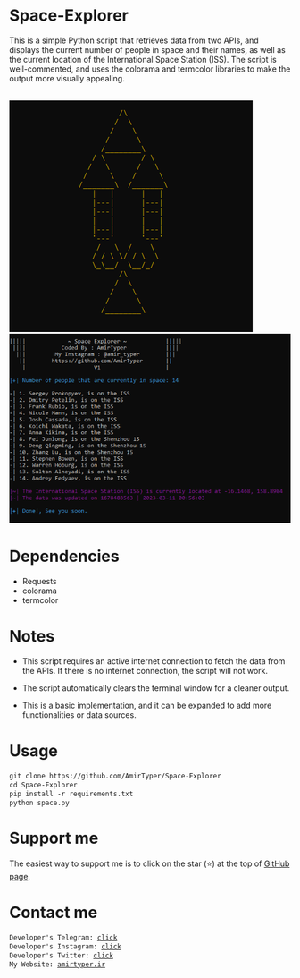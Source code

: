 # Space-Explorer
This is a simple Python script that retrieves data from two APIs, and displays the current number of people in space and their names, as well as the current location of the International Space Station (ISS). The script is well-commented, and uses the colorama and termcolor libraries to make the output more visually appealing.

<br />
<img src="Images/img1.png" />
<img src="Images/img2.png" />
<br />

# Dependencies
* Requests
* colorama
* termcolor

# Notes

* This script requires an active internet connection to fetch the data from the APIs. If there is no internet connection, the script will not work.

* The script automatically clears the terminal window for a cleaner output.
* This is a basic implementation, and it can be expanded to add more functionalities or data sources.

# Usage
<pre><code>git clone https://github.com/AmirTyper/Space-Explorer
cd Space-Explorer
pip install -r requirements.txt
python space.py
</code></pre>

# Support me
The easiest way to support me is to click on the star (<g-emoji class="g-emoji" alias="star" fallback-src="https://github.githubassets.com/images/icons/emoji/unicode/2b50.png">⭐</g-emoji>) at the top of <a href="https://github.com/AmirTyper/Space-Explorer">GitHub page</a>.

# Contact me
<pre><code>Developer's Telegram: <a href="https://t.me/Mr_Amir_Typer">click</a>
Developer's Instagram: <a href="https://instagram.com/amir_typer">click</a>
Developer's Twitter: <a href="https://twitter.com/AmirTyper">click</a>
My Website: <a href="https://amirtyper.ir">amirtyper.ir</a>
</code></pre>
